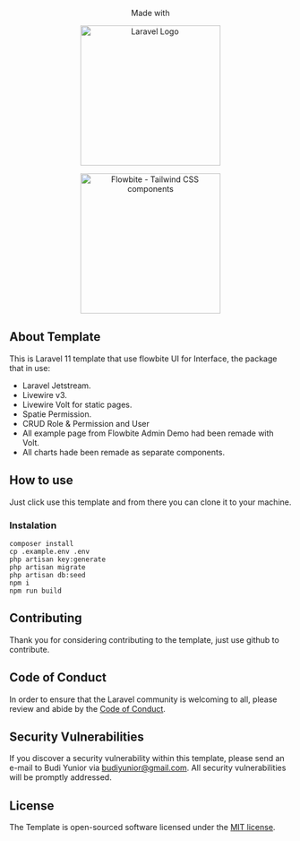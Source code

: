 <p align="center">Made with</p>
<p align="center"><a href="https://laravel.com" target="_blank"><img src="https://raw.githubusercontent.com/laravel/art/master/logo-lockup/5%20SVG/2%20CMYK/1%20Full%20Color/laravel-logolockup-cmyk-red.svg" width="250" alt="Laravel Logo"></a></p>

<p align="center">
<a href="https://flowbite.com" >
      <img alt="Flowbite - Tailwind CSS components" width="250"  src="https://flowbite.s3.amazonaws.com/github/logo-github.png">
    </a>
</p>

## About Template

This is Laravel 11 template that use flowbite UI for Interface, the package that in use:

- Laravel Jetstream.
- Livewire v3.
- Livewire Volt for static pages.
- Spatie Permission.
- CRUD Role & Permission and User
- All example page from Flowbite Admin Demo had been remade with Volt.
- All charts hade been remade as separate components.

## How to use

Just click use this template and from there you can clone it to your machine.

### Instalation

```
composer install
cp .example.env .env
php artisan key:generate
php artisan migrate
php artisan db:seed
npm i
npm run build
```

## Contributing

Thank you for considering contributing to the template, just use github to contribute.

## Code of Conduct

In order to ensure that the Laravel community is welcoming to all, please review and abide by the [Code of Conduct](https://laravel.com/docs/contributions#code-of-conduct).

## Security Vulnerabilities

If you discover a security vulnerability within this template, please send an e-mail to Budi Yunior via [budiyunior@gmail.com](mailto:budiyunior@gmail.com). All security vulnerabilities will be promptly addressed.

## License

The Template is open-sourced software licensed under the [MIT license](https://opensource.org/licenses/MIT).
